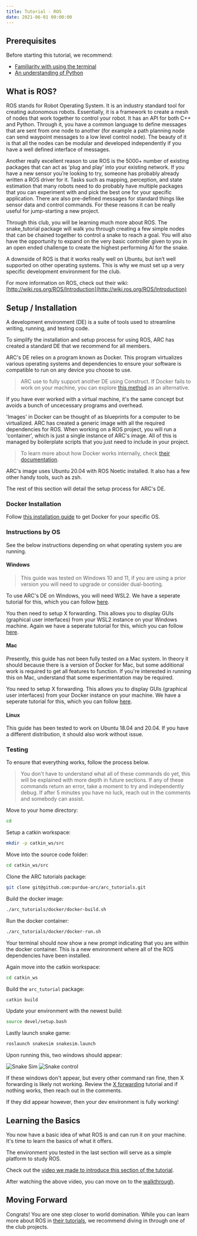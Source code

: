 ```yaml
---
title: Tutorial - ROS
date: 2021-06-01 00:00:00
---
```


## Prerequisites

Before starting this tutorial, we recommend:
- [Familiarity with using the terminal](terminal)
- [An understanding of Python](https://wiki.python.org/moin/BeginnersGuide/Programmers)

## What is ROS?

ROS stands for Robot Operating System. It is an industry standard tool for creating autonomous robots. Essentially, it is a framework to create a mesh of nodes that work together to control your robot. It has an API for both C++ and Python. Through it, you have a common language to define messages that are sent from one node to another (for example a path planning node can send waypoint messages to a low level control node). The beauty of it is that all the nodes can be modular and developed independently if you have a well defined interface of messages.

Another really excellent reason to use ROS is the 5000+ number of existing packages that can act as ‘plug and play’ into your existing network. If you have a new sensor you’re looking to try, someone has probably already written a ROS driver for it. Tasks such as mapping, perception, and state estimation that many robots need to do probably have multiple packages that you can experiment with and pick the best one for your specific application. There are also pre-defined messages for standard things like sensor data and control commands. For these reasons it can be really useful for jump-starting a new project.

Through this club, you will be learning much more about ROS. The snake_tutorial package will walk you through creating a few simple nodes that can be chained together to control a snake to reach a goal. You will also have the opportunity to expand on the very basic controller given to you in an open ended challenge to create the highest performing AI for the snake.

A downside of ROS is that it works really well on Ubuntu, but isn’t well supported on other operating systems. This is why we must set up a very specific development environment for the club.

For more information on ROS, check out their wiki: [http://wiki.ros.org/ROS/Introduction](http://wiki.ros.org/ROS/Introduction)

## Setup / Installation

A development environment (DE) is a suite of tools used to streamline writing, running, and testing code. 

To simplify the installation and setup process for using ROS, ARC has created a standard DE that we recommend for all members.

ARC's DE relies on a program known as Docker. This program virtualizes various operating systems and dependencies to ensure your software is compatible to run on any device you choose to use.

> ARC use to fully support another DE using Construct. If Docker fails to work on your machine, you can explore [this method](alt-ros) as an alternative.

If you have ever worked with a virtual machine, it's the same concept but avoids a bunch of uncecessary programs and overhead.

'Images' in Docker can be thought of as blueprints for a computer to be virtualized. ARC has created a generic image with all the required dependencies for ROS. When working on a ROS project, you will run a 'container', which is just a single instance of ARC's image. All of this is managed by boilerplate scripts that you just need to include in your project. 

> To learn more about how Docker works internally, check [their documentation](https://docs.docker.com/engine/).

ARC's image uses Ubuntu 20.04 with ROS Noetic installed. It also has a few other handy tools, such as zsh.

The rest of this section will detail the setup process for ARC's DE.

### Docker Installation

Follow [this installation guide](https://docs.docker.com/engine/install/) to get Docker for your specific OS.

### Instructions by OS

See the below instructions depending on what operating system you are running.

#### Windows

> This guide was tested on Windows 10 and 11, if you are using a prior version you will need to upgrade or consider dual-booting.

To use ARC's DE on Windows, you will need WSL2. We have a seperate tutorial for this, which you can follow [here](wsl2).

You then need to setup X forwarding. This allows you to display GUIs (graphical user interfaces) from your WSL2 instance on your Windows machine. Again we have a seperate tutorial for this, which you can follow [here](x-forwarding).


#### Mac

Presently, this guide has not been fully tested on a Mac system. In theory it should because there is a version of Docker for Mac, but some additional work is required to get all features to function. If you're interested in running this on Mac, understand that some experimentation may be required.

You need to setup X forwarding. This allows you to display GUIs (graphical user interfaces) from your Docker instance on your machine. We have a seperate tutorial for this, which you can follow [here](x-forwarding).

#### Linux

This guide has been tested to work on Ubuntu 18.04 and 20.04. If you have a different distribution, it should also work without issue.

### Testing

To ensure that everything works, follow the process below. 

> You don't have to understand what all of these commands do yet, this will be explained with more depth in future sections. If any of these commands return an error, take a moment to try and independently debug. If after 5 minutes you have no luck, reach out in the comments and somebody can assist.

Move to your home directory:
```bash
cd
```

Setup a catkin workspace:
```bash
mkdir -p catkin_ws/src
```

Move into the source code folder:
```bash
cd catkin_ws/src
```

Clone the ARC tutorials package:
```bash
git clone git@github.com:purdue-arc/arc_tutorials.git
```

Build the docker image:
```bash
./arc_tutorials/docker/docker-build.sh
```

Run the docker container:
```bash
./arc_tutorials/docker/docker-run.sh
```

Your terminal should now show a new prompt indicating that you are within the docker container. This is a new environment where all of the ROS dependencies have been installed.

Again move into the catkin workspace:
```bash
cd catkin_ws
```

Build the `arc_tutorial` package:
```bash
catkin build
```

Update your environment with the newest build:
```bash
source devel/setup.bash
```

Lastly launch snake game:
```bash
roslaunch snakesim snakesim.launch
```

Upon running this, two windows should appear:

![Snake Sim](assets/images/snake-sim.PNG)
![Snake control](assets/images/snake-sim-control-board.PNG)

If these windows don't appear, but every other command ran fine, then X forwarding is likely not working. Review the [X forwarding]() tutorial and if nothing works, then reach out in the comments.

If they did appear however, then your dev environment is fully working!

## Learning the Basics

You now have a basic idea of what ROS is and can run it on your machine. It's time to learn the basics of what it offers.

The environment you tested in the last section will serve as a simple platform to study ROS.

Check out the [video we made to introduce this section of the tutorial](https://youtu.be/q9RCP4lizNM).

After watching the above video, you can move on to the [walkthrough](snake-tutorial).

## Moving Forward

Congrats! You are one step closer to world domination. While you can learn more about ROS in [their tutorials](http://wiki.ros.org/ROS/Tutorials), we recommend diving in through one of the club projects.

